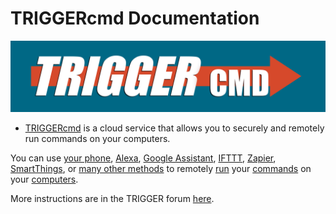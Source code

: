 # TRIGGERcmd Documentation

![TRIGGERcmd.com](./images/logo.jpg)

* [TRIGGERcmd](https://www.triggercmd.com) is a cloud service that allows you to securely and remotely run commands on your computers.

You can use [your phone](https://app.triggercmd.com), [Alexa](./Alexa.md), [Google Assistant](./GoogleAssistant.md), [IFTTT](./IFTTT.md), [Zapier](./Zapier.md),  [SmartThings](./SmartThings.md), or [many other methods](https://www.triggercmd.com/forum/topic/30/list-of-ways-to-trigger-your-commands) to remotely [run](./TriggerCommands.md) your [commands](./Commands.md) on your [computers](./Computers.md).  

More instructions are in the TRIGGER forum [here](https://www.triggercmd.com/forum/category/5/instructions).